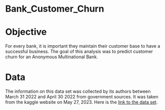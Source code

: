 # Bank_Customer_Churn


# Objective

For every bank, it is important they maintain their customer base to have a successful business.  The goal of this analysis was to predict customer churn for an Anonymous Multinational Bank.  


# Data 

The information on this data set was collected by its authors between March 31 2022 and April 30 2022 from government sources.  It was taken from the kaggle website on May 27, 2023.  Here is the [link to the data set](https://www.kaggle.com/datasets/radheshyamkollipara/bank-customer-churn?resource=download).




